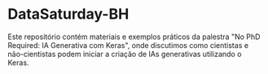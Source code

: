 # DataSaturday-BH
Este repositório contém materiais e exemplos práticos da palestra "No PhD Required: IA Generativa com Keras", onde discutimos como cientistas e não-cientistas podem iniciar a criação de IAs generativas utilizando o Keras.
